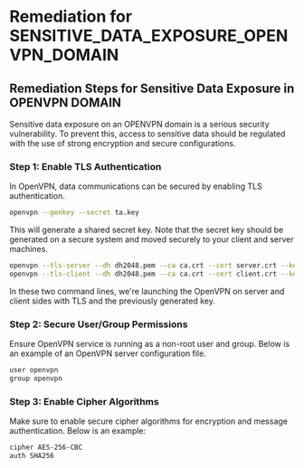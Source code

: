 # Remediation for SENSITIVE_DATA_EXPOSURE_OPENVPN_DOMAIN

## Remediation Steps for Sensitive Data Exposure in OPENVPN DOMAIN

Sensitive data exposure on an OPENVPN domain is a serious security vulnerability. To prevent this, access to sensitive data should be regulated with the use of strong encryption and secure configurations.

### Step 1: Enable TLS Authentication

In OpenVPN, data communications can be secured by enabling TLS authentication.

```bash
openvpn --genkey --secret ta.key
```

This will generate a shared secret key. Note that the secret key should be generated on a secure system and moved securely to your client and server machines.

```bash
openvpn --tls-server --dh dh2048.pem --ca ca.crt --cert server.crt --key server.key --tls-auth ta.key
openvpn --tls-client --dh dh2048.pem --ca ca.crt --cert client.crt --key client.key --tls-auth ta.key
```

In these two command lines, we're launching the OpenVPN on server and client sides with TLS and the previously generated key.

### Step 2: Secure User/Group Permissions

Ensure OpenVPN service is running as a non-root user and group. Below is an example of an OpenVPN server configuration file.

```bash
user openvpn
group openvpn
```

### Step 3: Enable Cipher Algorithms

Make sure to enable secure cipher algorithms for encryption and message authentication. Below is an example:

```bash
cipher AES-256-CBC
auth SHA256
```